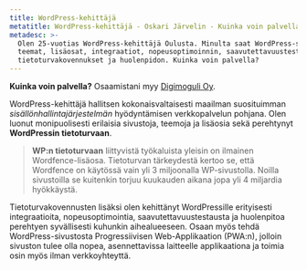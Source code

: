 ```yaml
---
title: WordPress-kehittäjä
metatitle: WordPress-kehittäjä - Oskari Järvelin - Kuinka voin palvella?
metadesc: >-
  Olen 25-vuotias WordPress-kehittäjä Oulusta. Minulta saat WordPress-sivustot,
  teemat, lisäosat, integraatiot, nopeusoptimoinnin, saavutettavuustestauksen,
  tietoturvakovennukset ja huolenpidon. Kuinka voin palvella?
---
```

**Kuinka voin palvella?** Osaamistani myy [Digimoguli Oy](https://digimoguli.fi/).

WordPress-kehittäjä hallitsen kokonaisvaltaisesti maailman suosituimman _sisällönhallintajärjestelmän_ hyödyntämisen verkkopalvelun pohjana. Olen luonut monipuolisesti erilaisia sivustoja, teemoja ja lisäosia sekä perehtynyt **WordPressin tietoturvaan**.

> **WP:n tietoturvaan** liittyvistä työkaluista yleisin on ilmainen Wordfence-lisäosa. Tietoturvan tärkeydestä kertoo se, että Wordfence on käytössä vain yli 3 miljoonalla WP-sivustolla. Noilla sivustoilla se kuitenkin torjuu kuukauden aikana jopa yli 4 miljardia hyökkäystä.

Tietoturvakovennusten lisäksi olen kehittänyt WordPressille erityisesti integraatioita, nopeusoptimointia, saavutettavuustestausta ja huolenpitoa perehtyen syvällisesti kuhunkin aihealueeseen. Osaan myös tehdä WordPress-sivustosta Progressiivisen Web-Applikaation (PWA:n), jolloin sivuston tulee olla nopea, asennettavissa laitteelle applikaationa ja toimia osin myös ilman verkkoyhteyttä.
